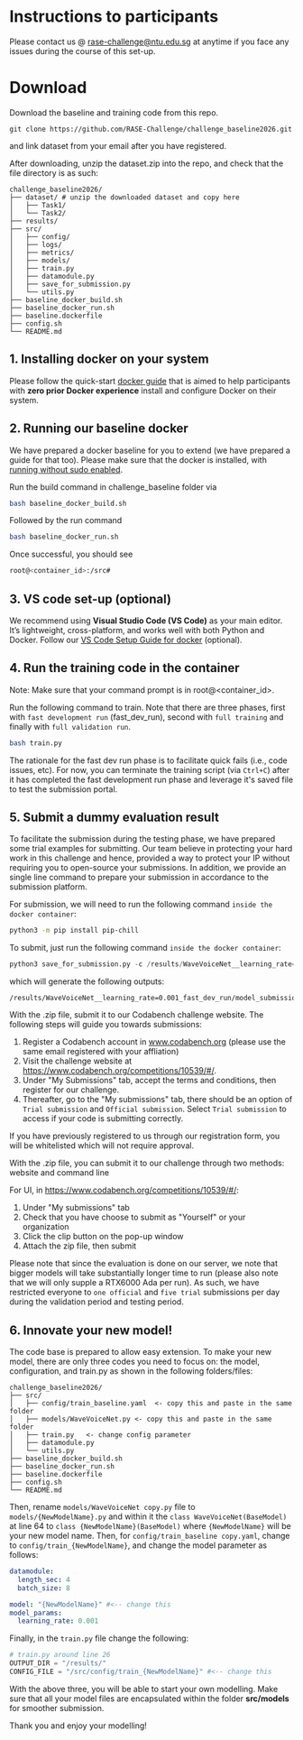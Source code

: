 # Instructions to participants

Please contact us @ rase-challenge@ntu.edu.sg at anytime if you face any issues during the course of this set-up. 

# Download
Download the baseline and training code from this repo. 

```
git clone https://github.com/RASE-Challenge/challenge_baseline2026.git
```

and link dataset from your email after you have registered.


After downloading, unzip the dataset.zip into the repo, and check that the file directory is as such:
```text
challenge_baseline2026/
├── dataset/ # unzip the downloaded dataset and copy here
│   ├── Task1/
│   └── Task2/
├── results/
├── src/
│   ├── config/ 
│   ├── logs/  
│   ├── metrics/ 
│   ├── models/
│   ├── train.py        
│   ├── datamodule.py
│   ├── save_for_submission.py
│   └── utils.py
├── baseline_docker_build.sh
├── baseline_docker_run.sh
├── baseline.dockerfile
├── config.sh
└── README.md
```


## 1. Installing docker on your system

Please follow the quick-start [docker guide](docs/docker_setup_ubuntu.md) that is aimed to help participants with **zero prior Docker experience** install and configure Docker on their system. 


## 2. Running our baseline docker
We have prepared a docker baseline for you to extend (we have prepared a guide for that too). Please make sure that the docker is installed, with [running without sudo enabled](docs/docker_setup_ubuntu.md#4-run-without-sudo-log-out-and-log-back-in-to-take-effect).

Run the build command in challenge_baseline folder via
```bash 
bash baseline_docker_build.sh
```
Followed by the run command
```bash 
bash baseline_docker_run.sh
```

Once successful, you should see 
```bash
root@<container_id>:/src#
```

## 3. VS code set-up (optional)
We recommend using **Visual Studio Code (VS Code)** as your main editor.  
It’s lightweight, cross-platform, and works well with both Python and Docker.
Follow our [VS Code Setup Guide for docker](./docs/vscode_setup.md) (optional).

## 4. Run the training code in the container

Note: Make sure that your command prompt is in root@<container_id>.

Run the following command to train. Note that there are three phases, first with `fast development run` (fast_dev_run), second with `full training`  and finally with `full validation run`.
```bash
bash train.py
```
The rationale for the fast dev run phase is to facilitate quick fails (i.e., code issues, etc).  For now, you can terminate the training script (via `Ctrl+C`) after it has completed the fast development run phase and leverage it's saved file to test the submission portal.

## 5. Submit a dummy evaluation result


To facilitate the submission during the testing phase, we have prepared some trial examples for submitting. Our team believe in protecting your hard work in this challenge and hence, provided a way to protect your IP without requiring you to open-source your submissions. In addition, we provide an single line command to prepare your submission in accordance to the submission platform. 

For submission, we will need to run the following command `inside the docker container`:
```bash
python3 -m pip install pip-chill
```

To submit, just run the following command `inside the docker container`:
```python 
python3 save_for_submission.py -c /results/WaveVoiceNet__learning_rate=0.001_fast_dev_run/fast_dev_run.yaml
```
which will generate the following outputs:
```text
/results/WaveVoiceNet__learning_rate=0.001_fast_dev_run/model_submission.zip
```


With the .zip file, submit it to our Codabench challenge website. The following steps will guide you towards submissions:
1. Register a Codabench account in www.codabench.org (please use the same email registered with your affliation)
2. Visit the challenge website at https://www.codabench.org/competitions/10539/#/.
3. Under "My Submissions" tab, accept the terms and conditions, then register for our challenge.
4. Thereafter, go to the "My submissions" tab, there should be an option of `Trial submission` and `Official submission`. Select `Trial submission` to access if your code is submitting correctly. 

If you have previously registered to us through our registration form, you will be whitelisted which will not require approval.


With the .zip file, you can submit it to our challenge through two methods: website and command line

For UI, in https://www.codabench.org/competitions/10539/#/:
1. Under "My submissions" tab 
2. Check that you have choose to submit as "Yourself" or your organization 
3. Click the clip button on the pop-up window 
4. Attach the zip file, then submit


Please note that since the evaluation is done on our server, we note that bigger models will take substantially longer time to run (please also note that we will only supple a RTX6000 Ada per run). As such, we have restricted everyone to `one official` and `five trial` submissions per day during the validation period and testing period.


## 6. Innovate your new model!
The code base is prepared to allow easy extension. To make your new model, there are only three codes you need to focus on: the model, configuration, and train.py as shown in the following folders/files:
```text
challenge_baseline2026/
├── src/
│   ├── config/train_baseline.yaml  <- copy this and paste in the same folder
│   ├── models/WaveVoiceNet.py <- copy this and paste in the same folder       
│   ├── train.py   <- change config parameter     
│   ├── datamodule.py
│   └── utils.py
├── baseline_docker_build.sh
├── baseline_docker_run.sh
├── baseline.dockerfile
├── config.sh
└── README.md
```

Then, rename `models/WaveVoiceNet copy.py` file to `models/{NewModelName}.py` and within it the `class WaveVoiceNet(BaseModel)` at line 64 to `class {NewModelName}(BaseModel)` where `{NewModelName}` will be your new model name. Then, for `config/train_baseline copy.yaml`, change to `config/train_{NewModelName}`, and change the model parameter as follows:
```yaml
datamodule: 
  length_sec: 4
  batch_size: 8

model: "{NewModelName}" #<-- change this
model_params: 
  learning_rate: 0.001 
```
Finally, in the ```train.py``` file change the following:
```python
# train.py around line 26
OUTPUT_DIR = "/results/" 
CONFIG_FILE = "/src/config/train_{NewModelName}" #<-- change this
```

With the above three, you will be able to start your own modelling.
Make sure that all your model files are encapsulated within the folder **src/models** for smoother submission.



Thank you and enjoy your modelling!





